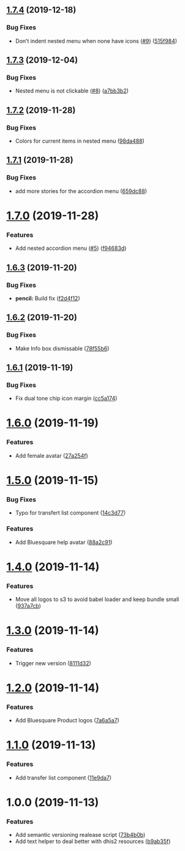 ## [1.7.4](https://github.com/BLSQ/manager-ui/compare/v1.7.3...v1.7.4) (2019-12-18)


### Bug Fixes

* Don’t indent nested menu when none have icons ([#9](https://github.com/BLSQ/manager-ui/issues/9)) ([515f984](https://github.com/BLSQ/manager-ui/commit/515f9846c37347a42d39bfdb128f94269f832af4))

## [1.7.3](https://github.com/BLSQ/manager-ui/compare/v1.7.2...v1.7.3) (2019-12-04)


### Bug Fixes

* Nested menu is not clickable ([#8](https://github.com/BLSQ/manager-ui/issues/8)) ([a7bb3b2](https://github.com/BLSQ/manager-ui/commit/a7bb3b2f8fcb60dc7f4f570e687e23b2b0318e8e))

## [1.7.2](https://github.com/BLSQ/manager-ui/compare/v1.7.1...v1.7.2) (2019-11-28)


### Bug Fixes

* Colors for current items in nested menu ([98da488](https://github.com/BLSQ/manager-ui/commit/98da488de12e4b5dbc5cf53bda545415735505c1))

## [1.7.1](https://github.com/BLSQ/manager-ui/compare/v1.7.0...v1.7.1) (2019-11-28)


### Bug Fixes

* add more stories for the accordion menu ([659dc88](https://github.com/BLSQ/manager-ui/commit/659dc88eb97bc0bd93f294e74c08e428540d576d))

# [1.7.0](https://github.com/BLSQ/manager-ui/compare/v1.6.3...v1.7.0) (2019-11-28)


### Features

* Add nested accordion menu ([#5](https://github.com/BLSQ/manager-ui/issues/5)) ([f94683d](https://github.com/BLSQ/manager-ui/commit/f94683d8dd4e22ff86f78a64679386a946ebcdf3))

## [1.6.3](https://github.com/BLSQ/manager-ui/compare/v1.6.2...v1.6.3) (2019-11-20)


### Bug Fixes

* **pencil:** Build fix ([f2d4f12](https://github.com/BLSQ/manager-ui/commit/f2d4f12a0a1aec23c3deb992bdba9c2c7a248710))

## [1.6.2](https://github.com/BLSQ/manager-ui/compare/v1.6.1...v1.6.2) (2019-11-20)


### Bug Fixes

* Make Info box dismissable ([78f55b6](https://github.com/BLSQ/manager-ui/commit/78f55b6f5fefa2c519043ed9f304aa27b6c6d436))

## [1.6.1](https://github.com/BLSQ/manager-ui/compare/v1.6.0...v1.6.1) (2019-11-19)


### Bug Fixes

* Fix dual tone chip icon margin ([cc5a174](https://github.com/BLSQ/manager-ui/commit/cc5a1743fe4ab0e837a7a6e0cc27c710e2fa2bcc))

# [1.6.0](https://github.com/BLSQ/manager-ui/compare/v1.5.0...v1.6.0) (2019-11-19)


### Features

* Add female avatar ([27a254f](https://github.com/BLSQ/manager-ui/commit/27a254f5b2a997cfb10027e5e8dd0fb9f1600990))

# [1.5.0](https://github.com/BLSQ/manager-ui/compare/v1.4.0...v1.5.0) (2019-11-15)


### Bug Fixes

* Typo for transfert list component ([14c3d77](https://github.com/BLSQ/manager-ui/commit/14c3d779e744dc6f75d5d7ac9d4cd2e8e406ebc6))


### Features

* Add Bluesquare help avatar ([88a2c91](https://github.com/BLSQ/manager-ui/commit/88a2c910bfe10eb794ab31467de9b1bcff8e8e56))

# [1.4.0](https://github.com/BLSQ/manager-ui/compare/v1.3.0...v1.4.0) (2019-11-14)


### Features

* Move all logos to s3 to avoid babel loader and keep bundle small ([937a7cb](https://github.com/BLSQ/manager-ui/commit/937a7cb2318dc06cc950b73d9077bcd7988b098f))

# [1.3.0](https://github.com/BLSQ/manager-ui/compare/v1.2.0...v1.3.0) (2019-11-14)


### Features

* Trigger new version ([8111d32](https://github.com/BLSQ/manager-ui/commit/8111d324f97ff0d62a05ef38f0b6882b82746d3c))

# [1.2.0](https://github.com/BLSQ/manager-ui/compare/v1.1.0...v1.2.0) (2019-11-14)


### Features

* Add Bluesquare Product logos ([7a6a5a7](https://github.com/BLSQ/manager-ui/commit/7a6a5a7a2f50792bda1d0aedb9a7013903370bba))

# [1.1.0](https://github.com/BLSQ/manager-ui/compare/v1.0.0...v1.1.0) (2019-11-13)


### Features

* Add transfer list component ([11e9da7](https://github.com/BLSQ/manager-ui/commit/11e9da7ff2f6006dda006b9056e6c2c2caf1736f))

# 1.0.0 (2019-11-13)


### Features

* Add semantic versioning realease script ([73b4b0b](https://github.com/BLSQ/manager-ui/commit/73b4b0bcac50466c3c1a5d74799e75ae3b8462bf))
* Add text helper to deal better with dhis2 resources ([b9ab35f](https://github.com/BLSQ/manager-ui/commit/b9ab35f9e2c94a34280bd5db66bdbaecb7636191))
